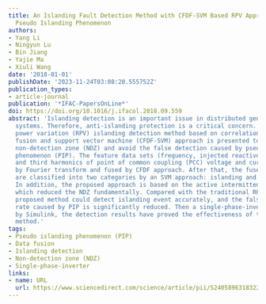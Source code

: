 ```yaml
---
title: An Islanding Fault Detection Method with CFDF-SVM Based RPV Approach under
  Pseudo Islanding Phenomenon
authors:
- Yang Li
- Ningyun Lu
- Bin Jiang
- Yajie Ma
- Xiuli Wang
date: '2018-01-01'
publishDate: '2023-11-24T03:08:20.555752Z'
publication_types:
- article-journal
publication: '*IFAC-PapersOnLine*'
doi: https://doi.org/10.1016/j.ifacol.2018.09.559
abstract: 'Islanding detection is an important issue in distributed generations (DGs)
  systems. Therefore, anti-islanding protection is a critical concern. A novel reactive
  power variation (RPV) islanding detection method based on correlation function data
  fusion and support vector machine (CFDF-SVM) approach is presented to reduce the
  non-detection zone (NDZ) and avoid the false detection caused by pseudo islanding
  phenomenon (PIP). The feature data sets (frequency, injected reactive power, fundamental
  and third harmonics of point of common coupling (PCC) voltage and current) are acquired
  by Fourier transform and fused by CFDF approach. After that, the fused data sets
  are classified into two categories by an SVM approach: islanding and non-islanding.
  In addition, the proposed approach is based on the active intermittent RPV method
  which reduced the NDZ fundamentally. Compared with the traditional RPV method, the
  proposed method could detect islanding event accurately, and the false detection
  rate caused by PIP is significantly reduced. Then a single-phase-inverter is built
  by Simulink, the detection results have proved the effectiveness of the proposed
  method.'
tags:
- Pseudo islanding phenomenon (PIP)
- Data fusion
- Islanding detection
- Non-detection zone (NDZ)
- Single-phase-inverter
links:
- name: URL
  url: https://www.sciencedirect.com/science/article/pii/S2405896318322511
---
```

